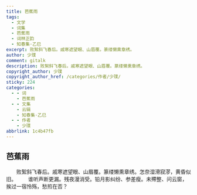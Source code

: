 ```yaml
---
title: 芭蕉雨
tags:
  - 文学
  - 词集
  - 芭蕉雨
  - 词林正韵
  - 知春集·乙巳
excerpt: 败絮斜飞春后。戚寒遮望眼、山眉覆。篆缕懒熏章绣。
author: 少璞
comment: gitalk
description: 败絮斜飞春后。戚寒遮望眼、山眉覆。篆缕懒熏章绣。
copyright_author: 少璞
copyright_author_href: /categories/作者/少璞/
sticky: 224
categories:
  - - 词
    - 芭蕉雨
  - - 文集
    - 云辑
    - 知春集·乙巳
  - - 作者
    - 少璞
abbrlink: 1c4b47fb
---
```

## 芭蕉雨
&emsp;&emsp;败絮斜飞春后。戚寒遮望眼、山眉覆。篆缕懒熏章绣。怎奈湿滑寂漻，黄昏似旧。
&emsp;&emsp;谁听声断更漏。残夜漫消受。铅月影纠纷、参差瘦。未殢整、问云窗，挨过一宿怜殇，愁煎在否？